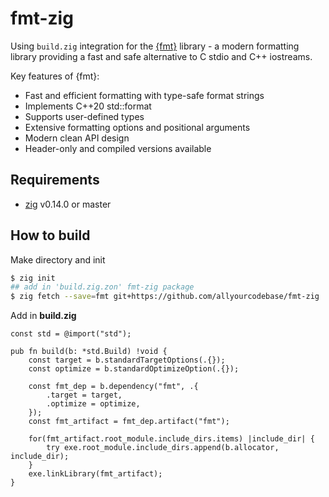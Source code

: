 # fmt-zig

Using `build.zig` integration for the [{fmt}](https://github.com/fmtlib/fmt) library - a modern formatting library providing a fast and safe alternative to C stdio and C++ iostreams.

Key features of {fmt}:
- Fast and efficient formatting with type-safe format strings
- Implements C++20 std::format
- Supports user-defined types
- Extensive formatting options and positional arguments
- Modern clean API design
- Header-only and compiled versions available

## Requirements

- [zig](https://ziglang.org/download) v0.14.0 or master

## How to build

Make directory and init

```bash
$ zig init
## add in 'build.zig.zon' fmt-zig package
$ zig fetch --save=fmt git+https://github.com/allyourcodebase/fmt-zig
```
Add in **build.zig**
```zig
const std = @import("std");

pub fn build(b: *std.Build) !void {
    const target = b.standardTargetOptions(.{});
    const optimize = b.standardOptimizeOption(.{});

    const fmt_dep = b.dependency("fmt", .{
        .target = target,
        .optimize = optimize,
    });
    const fmt_artifact = fmt_dep.artifact("fmt");

    for(fmt_artifact.root_module.include_dirs.items) |include_dir| {
        try exe.root_module.include_dirs.append(b.allocator, include_dir);
    }
    exe.linkLibrary(fmt_artifact);
}
```